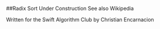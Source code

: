 ##Radix Sort
Under Construction
See also Wikipedia

Written for the Swift Algorithm Club by Christian Encarnacion

